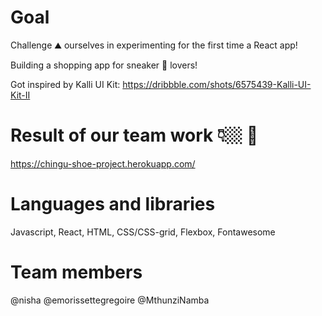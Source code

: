 # Goal

Challenge ⛰️ ourselves in experimenting for the first time a React app!

Building a shopping app for sneaker 👟 lovers!

Got inspired by Kalli UI Kit: https://dribbble.com/shots/6575439-Kalli-UI-Kit-II


# Result of our team work 👇🏼 🎉

https://chingu-shoe-project.herokuapp.com/


# Languages and libraries
Javascript, React, HTML, CSS/CSS-grid, Flexbox, Fontawesome


# Team members
@nisha
@emorissettegregoire
@MthunziNamba
